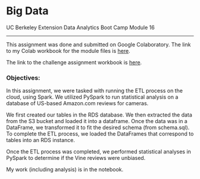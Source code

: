 # Big Data
UC Berkeley Extension Data Analytics Boot Camp Module 16

---

This assignment was done and submitted on Google Colaboratory. The link to my Colab workbook for the module files is [here](https://colab.research.google.com/drive/17uht8ZHqXJov6voWhfsfUFJCSb-fy3T0?usp=sharing).

The link to the challenge assignment workbook is [here](https://colab.research.google.com/drive/1xFXA77m_LkfspLMxnvbwKD8ByIY0aOR7?usp=sharing).

### Objectives:

In this assignment, we were tasked with running the ETL process on the cloud, using Spark. We utilized PySpark to run statistical analysis on a database of US-based Amazon.com reviews for cameras. 

We first created our tables in the RDS database. We then extracted the data from the S3 bucket and loaded it into a dataframe. Once the data was in a DataFrame, we transformed it to fit the desired schema (from schema.sql). To complete the ETL process, we loaded the DataFrames that correspond to tables into an RDS instance.

Once the ETL process was completed, we performed statistical analyses in PySpark to determine if the Vine reviews were unbiased. 

My work (including analysis) is in the notebook.


